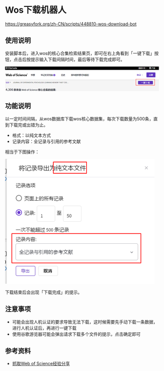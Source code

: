 # Wos下载机器人

https://greasyfork.org/zh-CN/scripts/448810-wos-download-bot

## 使用说明

安装脚本后，进入wos的核心合集检索结果页，即可在右上角看到「一键下载」按钮，点击后按提示输入下载间隔时间，最后等待下载完成即可。

![usage](images/usage.png)

## 功能说明

以一定时间间隔，从wos数据库下载wos核心数据集，每次下载数量为500条，直到下载完或出错为止。

- 格式：以纯文本方式
- 记录内容：全记录与引用的参考文献

相当于下图操作：

![usage](images/download.png)

下载结束后会出现「下载完成」的提示。


## 注意事项

- 可能会出现人机认证的要求导致无法下载，这时候需要先手动下载一条数据，进行人机认证后，再进行一键下载
- 使用谷歌游览器可能会弹出请求下载多个文件的提示，点击确定即可


## 参考资料

- [抓取Web of Science经验分享](https://blog.51cto.com/u_15072778/3578042)
